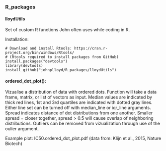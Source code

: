 ### R_packages
#### lloydUtils

Set of custom R functions John often uses while coding in R.

Installation:
```
# Download and install Rtools: https://cran.r-project.org/bin/windows/Rtools/
# (Rtools required to install packages from GitHub)
install.packages("devtools")
library(devtools)
install_github("johnplloyd/R_packages/lloydUtils")
```
#### ordered_dot_plot():

Vizualise a distribution of data with ordered dots. Function will take a data frame, matrix, or list of vectors as input. Median values are indicated by thick red lines, 1st and 3rd quartiles are indicated with dotted gray lines. Either line set can be turned off with median_line or iqr_line arguments. Spread indicates distance of dot distributions from one another. Smaller spread = closer together, spread > 0.5 will cause overlap of neighboring distributions. Outliers can be removed from vizualization through use of the oulier argument.

Example plot: IC50.ordered_dot_plot.pdf (data from: Klijn et al., 2015, Nature Biotech)

